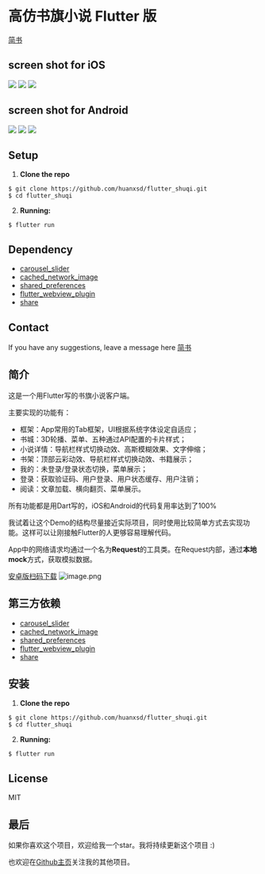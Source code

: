 # 高仿书旗小说 Flutter 版

[简书](https://www.jianshu.com/p/aed5e319b313)

##  screen shot for iOS

<img src="https://github.com/huanxsd/flutter_shuqi/blob/master/screenshot/ios_0.png">

<img src="https://github.com/huanxsd/flutter_shuqi/blob/master/screenshot/ios_1.png">

<img src="https://github.com/huanxsd/flutter_shuqi/blob/master/screenshot/ios_2.png">

## screen shot for Android

<img src="https://github.com/huanxsd/flutter_shuqi/blob/master/screenshot/android_0.png">

<img src="https://github.com/huanxsd/flutter_shuqi/blob/master/screenshot/android_1.png">

<img src="https://github.com/huanxsd/flutter_shuqi/blob/master/screenshot/android_2.png">

## Setup

1. **Clone the repo**

```
$ git clone https://github.com/huanxsd/flutter_shuqi.git
$ cd flutter_shuqi
```

2. **Running:**

```
$ flutter run
```

## Dependency

* [carousel_slider](https://pub.flutter-io.cn/packages/carousel_slider)
* [cached_network_image](https://pub.flutter-io.cn/packages/cached_network_image)
* [shared_preferences](https://pub.flutter-io.cn/packages/shared_preferences)
* [flutter_webview_plugin](https://pub.flutter-io.cn/packages/flutter_webview_plugin)
* [share](https://pub.flutter-io.cn/packages/share)

## Contact

If you have any suggestions, leave a message here
[简书](https://www.jianshu.com/p/aed5e319b313)


## 简介

这是一个用Flutter写的书旗小说客户端。

主要实现的功能有：
* 框架：App常用的Tab框架，UI根据系统字体设定自适应；
* 书城：3D轮播、菜单、五种通过API配置的卡片样式；
* 小说详情：导航栏样式切换动效、高斯模糊效果、文字伸缩；
* 书架：顶部云彩动效、导航栏样式切换动效、书籍展示；
* 我的：未登录/登录状态切换，菜单展示；
* 登录：获取验证码、用户登录、用户状态缓存、用户注销；
* 阅读：文章加载、横向翻页、菜单展示。

所有功能都是用Dart写的，iOS和Android的代码复用率达到了100%

我试着让这个Demo的结构尽量接近实际项目，同时使用比较简单方式去实现功能。这样可以让刚接触Flutter的人更够容易理解代码。

App中的网络请求均通过一个名为**Request**的工具类。在Request内部，通过**本地mock**方式，获取模拟数据。

[安卓版扫码下载](https://www.pgyer.com/shuqinovel)
![image.png](https://upload-images.jianshu.io/upload_images/5685774-a37c28262e46ba76.png?imageMogr2/auto-orient/strip%7CimageView2/2/w/1240)

## 第三方依赖

* [carousel_slider](https://pub.flutter-io.cn/packages/carousel_slider)
* [cached_network_image](https://pub.flutter-io.cn/packages/cached_network_image)
* [shared_preferences](https://pub.flutter-io.cn/packages/shared_preferences)
* [flutter_webview_plugin](https://pub.flutter-io.cn/packages/flutter_webview_plugin)
* [share](https://pub.flutter-io.cn/packages/share)

## 安装

1. **Clone the repo**

```
$ git clone https://github.com/huanxsd/flutter_shuqi.git
$ cd flutter_shuqi
```

2. **Running:**

```
$ flutter run
```

## License

MIT

## 最后

如果你喜欢这个项目，欢迎给我一个star。我将持续更新这个项目   :)

也欢迎在[Github主页](https://github.com/huanxsd)关注我的其他项目。
